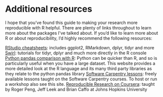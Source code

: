 # Additional resources

I hope that you’ve found this guide to making your research more reproducible with R helpful. There are plenty of links throughout to learn more about the packages I've talked about. If you’d like to learn more about R or about reproducibility, I’d highly recommend the following resources:

[RStudio cheatsheets](https://www.rstudio.com/resources/cheatsheets/): includes ggplot2, RMarkdown, dplyr, tidyr and more
[Swirl](http://swirlstats.com/): tutorials for tidyr, dplyr and much more directly in the R console
[Python pandas comparison with R](http://pandas.pydata.org/pandas-docs/stable/comparison_with_r.html): Python can be quicker than R, and so is particularly useful when you have a large dataset. This website provides a more detailed look at the R language and its many third party libraries as they relate to the python pandas library
[Software Carpentry lessons](http://software-carpentry.org/lessons/): freely available lessons taught on the Software Carpentry courses. To host or run a workshop also see this site.
[Reproducible Research on Coursera](https://www.coursera.org/learn/reproducible-research): taught by Roger Peng, Jeff Leek and Brian Caffo at Johns Hopkins University